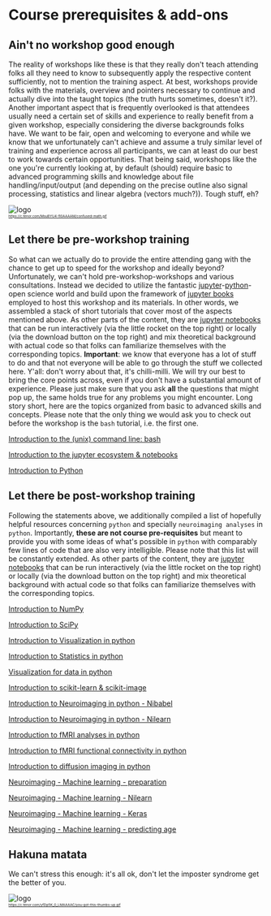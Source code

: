 # Course prerequisites & add-ons 


## Ain't no workshop good enough
The reality of workshops like these is that they really don't teach attending folks all they need to know to subsequently apply the respective content sufficiently, not to mention the training aspect. At best, workshops provide folks with the materials, overview and pointers necessary to continue and actually dive into the taught topics (the truth hurts sometimes, doesn't it?). Another important aspect that is frequently overlooked is that attendees usually need a certain set of skills and experience to really benefit from a given workshop, especially considering the diverse backgrounds folks have. We want to be fair, open and welcoming to everyone and while we know that we unfortunately can't achieve and assume a truly similar level of training and experience across all participants, we can at least do our best to work towards certain opportunities. That being said, workshops like the one you're currently looking at, by default (should) require basic to advanced programming skills and knowledge about file handling/input/output (and depending on the precise outline also signal processing, statistics and linear algebra (vectors much?)). Tough stuff, eh?  

![logo](https://c.tenor.com/MsuBYU4-fI0AAAAM/confused-math.gif)\
<sub><sup><sub><sup>https://c.tenor.com/MsuBYU4-fI0AAAAM/confused-math.gif
</sup></sub></sup></sub>

## Let there be pre-workshop training
So what can we actually do to provide the entire attending gang with the chance to get up to speed for the workshop and ideally beyond? Unfortunately, we can't hold pre-workshop-workshops and various consultations. Instead we decided to utilize the fantastic [jupyter](https://jupyter.org/)-[python](https://www.python.org/)-open science world and build upon the framework of [jupyter books](https://jupyterbook.org/intro.html) employed to host this workshop and its materials. In other words, we assembled a stack of short tutorials that cover most of the aspects mentioned above. As other parts of the content, they are [jupyter notebooks](https://jupyter-notebook.readthedocs.io/en/stable/) that can be run interactively (via the little rocket on the top right) or locally (via the download button on the top right) and mix theoretical background with actual code so that folks can familiarize themselves with the corresponding topics. 
**Important**: we know that everyone has a lot of stuff to do and that not everyone will be able to go through the stuff we collected here. Y'all: don't worry about that, it's chilli-milli. We will try our best to bring the core points across, even if you don't have a substantial amount of experience. Please just make sure that you ask **all** the questions that might pop up, the same holds true for any problems you might encounter. Long story short, here are the topics organized from basic to advanced skills and concepts. Please note that the only thing we would ask you to check out before the workshop is the `bash` tutorial, i.e. the first one.

[Introduction to the (unix) command line: bash](http://www.repronim.org/DGPA_workshop_2022/prerequisites/intro_to_shell.html)

[Introduction to the jupyter ecosystem & notebooks](http://www.repronim.org/DGPA_workshop_2022/prerequisites/intro_jupyter.html)

[Introduction to Python](http://www.repronim.org/DGPA_workshop_2022/prerequisites/intro_python.html)


## Let there be post-workshop training

Following the statements above, we additionally compiled a list of hopefully helpful resources concerning `python` and specially `neuroimaging analyses` in `python`. Importantly, **these are not course pre-requisites** but meant to provide you with some ideas of what's possible in `python` with comparably few lines of code that are also very intelligible. Please note that this list will be constantly extended. As other parts of the content, they are [jupyter notebooks](https://jupyter-notebook.readthedocs.io/en/stable/) that can be run interactively (via the little rocket on the top right) or locally (via the download button on the top right) and mix theoretical background with actual code so that folks can familiarize themselves with the corresponding topics. 


[Introduction to NumPy](http://www.repronim.org/DGPA_workshop_2022/prerequisites/python_numpy.html)

[Introduction to SciPy](http://www.repronim.org/DGPA_workshop_2022/prerequisites/python_scipy.html)

[Introduction to Visualization in python](http://www.repronim.org/DGPA_workshop_2022/prerequisites/python_visualization.html)

[Introduction to Statistics in python](http://www.repronim.org/DGPA_workshop_2022/prerequisites/intro_statistics.html)

[Visualization for data in python](https://peerherholz.github.io/Python_for_Psychologists_Winter2021/module_showcases/python_visualization_for_data.html)

[Introduction to scikit-learn & scikit-image](http://www.repronim.org/DGPA_workshop_2022/prerequisites/python_scikit.html)

[Introduction to Neuroimaging in python - Nibabel](http://www.repronim.org/DGPA_workshop_2022/prerequisites/image_manipulation_nibabel.html)

[Introduction to Neuroimaging in python - Nilearn](http://www.repronim.org/DGPA_workshop_2022/prerequisites/image_manipulation_nilearn.html)

[Introduction to fMRI analyses in python](http://www.repronim.org/DGPA_workshop_2022/prerequisites/statistical_analyses_MRI.html)

[Introduction to fMRI functional connectivity in python](http://www.repronim.org/DGPA_workshop_2022/prerequisites/functional_connectivity.html)

[Introduction to diffusion imaging in python](http://www.repronim.org/DGPA_workshop_2022/prerequisites/diffusion_imaging.html)

[Neuroimaging - Machine learning - preparation](http://www.repronim.org/DGPA_workshop_2022/prerequisites/machine_learning_preparation.html)

[Neuroimaging - Machine learning - Nilearn](http://www.repronim.org/DGPA_workshop_2022/prerequisites/machine_learning_nilearn.html)

[Neuroimaging - Machine learning - Keras](http://www.repronim.org/DGPA_workshop_2022/prerequisites/machine_learning_keras.html)

[Neuroimaging - Machine learning - predicting age](http://www.repronim.org/DGPA_workshop_2022/prerequisites/Predicting_age_with_machine_learning.html)


## Hakuna matata
We can't stress this enough: it's all ok, don't let the imposter syndrome get the better of you.

![logo](https://c.tenor.com/yfDp5K_0_LMAAAAC/you-got-this-thumbs-up.gif)\
<sub><sup><sub><sup>https://c.tenor.com/yfDp5K_0_LMAAAAC/you-got-this-thumbs-up.gif
</sup></sub></sup></sub>

